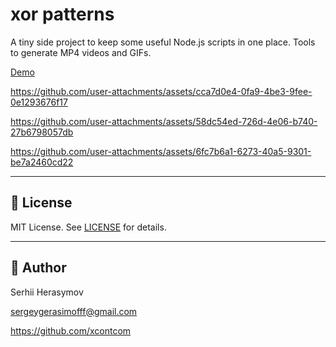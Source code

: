 # xor patterns

A tiny side project to keep some useful Node.js scripts in one place. Tools to generate MP4 videos and GIFs.

[Demo](https://xcont.com/xor/xor.html)



https://github.com/user-attachments/assets/cca7d0e4-0fa9-4be3-9fee-0e1293676f17



https://github.com/user-attachments/assets/58dc54ed-726d-4e06-b740-27b6798057db



https://github.com/user-attachments/assets/6fc7b6a1-6273-40a5-9301-be7a2460cd22



---

## 📄 License

MIT License. See [LICENSE](LICENSE) for details.

---

## 👤 Author

Serhii Herasymov  

sergeygerasimofff@gmail.com  

https://github.com/xcontcom
